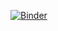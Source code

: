 [![Binder](https://mybinder.org/badge_logo.svg)](https://mybinder.org/v2/gh/ksalesin/aos_notebook/master?filepath=notebooks%2Fchowdhary_compare.ipynb)
